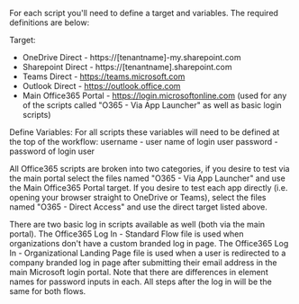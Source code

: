 For each script you'll need to define a target and variables. The required definitions are below:

Target:
- OneDrive Direct - https://[tenantname]-my.sharepoint.com
- Sharepoint Direct - https://[tenantname].sharepoint.com
- Teams Direct - https://teams.microsoft.com
- Outlook Direct - https://outlook.office.com
- Main Office365 Portal - https://login.microsoftonline.com (used for any of the scripts called "O365 <App Name> - Via App Launcher" as well as basic login scripts)
  
Define Variables:
For all scripts these variables will need to be defined at the top of the workflow: 
username - user name of login user
password - password of login user

All Office365 scripts are broken into two categories, if you desire to test via the main portal select the files named "O365 <App Name> - Via App Launcher" and use the Main Office365 Portal target. If you desire to test each app directly (i.e. opening your browser straight to OneDrive or Teams), select the files named "O365 <App Name> - Direct Access" and use the direct target listed above.

There are two basic log in scripts available as well (both via the main portal). The Office365 Log In - Standard Flow file is used when organizations don't have a custom branded log in page. The Office365 Log In - Organizational Landing Page file is used when a user is redirected to a company branded log in page after submitting their email address in the main Microsoft login portal. Note that there are differences in element names for password inputs in each. All steps after the log in will be the same for both flows.
